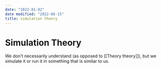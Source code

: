 ```yaml
---
date: "2022-01-02"
date modified: "2022-06-15"
title: simulation theory
---
```


# Simulation Theory
We don't necessarily understand (as opposed to [[Theory theory]]), but we simulate it or run it in something that is similar to us.
